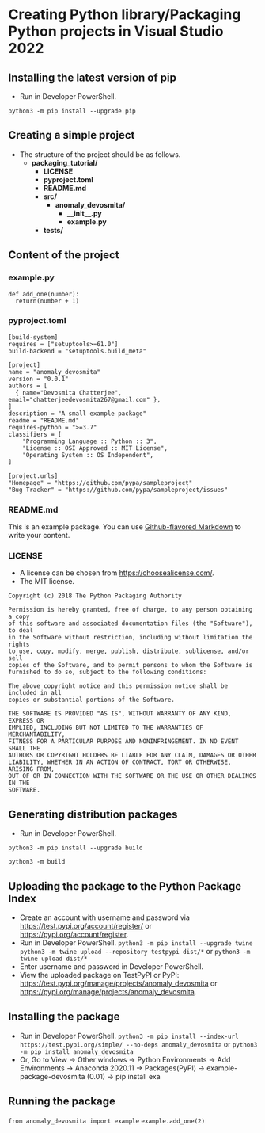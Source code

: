 # Creating Python library/Packaging Python projects in Visual Studio 2022

## Installing the latest version of pip
- Run in Developer PowerShell.

```python3 -m pip install --upgrade pip```

## Creating a simple project
- The structure of the project should be as follows.
  - **packaging_tutorial/**
    - **LICENSE**
    - **pyproject.toml**
    - **README.md**
    - **src/**
      - **anomaly_devosmita/**
        - **\_\_init\_\_.py**
        - **example.py**
    - **tests/**

## Content of the project

### example.py

```
def add_one(number):
  return(number + 1)
```
    
### pyproject.toml  
```
[build-system]
requires = ["setuptools>=61.0"]
build-backend = "setuptools.build_meta"

[project]
name = "anomaly_devosmita"
version = "0.0.1"
authors = [
  { name="Devosmita Chatterjee", email="chatterjeedevosmita267@gmail.com" },
]
description = "A small example package"
readme = "README.md"
requires-python = ">=3.7"
classifiers = [
    "Programming Language :: Python :: 3",
    "License :: OSI Approved :: MIT License",
    "Operating System :: OS Independent",
]

[project.urls]
"Homepage" = "https://github.com/pypa/sampleproject"
"Bug Tracker" = "https://github.com/pypa/sampleproject/issues"
```

### README.md
This is an example package. You can use
[Github-flavored Markdown](https://guides.github.com/features/mastering-markdown/)
to write your content.

### LICENSE
- A license can be chosen from https://choosealicense.com/.
- The MIT license.

```
Copyright (c) 2018 The Python Packaging Authority

Permission is hereby granted, free of charge, to any person obtaining a copy
of this software and associated documentation files (the "Software"), to deal
in the Software without restriction, including without limitation the rights
to use, copy, modify, merge, publish, distribute, sublicense, and/or sell
copies of the Software, and to permit persons to whom the Software is
furnished to do so, subject to the following conditions:

The above copyright notice and this permission notice shall be included in all
copies or substantial portions of the Software.

THE SOFTWARE IS PROVIDED "AS IS", WITHOUT WARRANTY OF ANY KIND, EXPRESS OR
IMPLIED, INCLUDING BUT NOT LIMITED TO THE WARRANTIES OF MERCHANTABILITY,
FITNESS FOR A PARTICULAR PURPOSE AND NONINFRINGEMENT. IN NO EVENT SHALL THE
AUTHORS OR COPYRIGHT HOLDERS BE LIABLE FOR ANY CLAIM, DAMAGES OR OTHER
LIABILITY, WHETHER IN AN ACTION OF CONTRACT, TORT OR OTHERWISE, ARISING FROM,
OUT OF OR IN CONNECTION WITH THE SOFTWARE OR THE USE OR OTHER DEALINGS IN THE
SOFTWARE.
```

## Generating distribution packages
- Run in Developer PowerShell.

```python3 -m pip install --upgrade build```

```python3 -m build```

## Uploading the package to the Python Package Index
- Create an account with username and password via  https://test.pypi.org/account/register/ or https://pypi.org/account/register.
- Run in Developer PowerShell.
```python3 -m pip install --upgrade twine```
```python3 -m twine upload --repository testpypi dist/*``` or ```python3 -m twine upload dist/*```
- Enter username and password in Developer PowerShell.
- View the uploaded package on TestPyPI or PyPI: https://test.pypi.org/manage/projects/anomaly_devosmita or https://pypi.org/manage/projects/anomaly_devosmita.

## Installing the package
- Run in Developer PowerShell.
```python3 -m pip install --index-url https://test.pypi.org/simple/ --no-deps anomaly_devosmita```
or
```python3 -m pip install anomaly_devosmita```
- Or, Go to View -> Other windows -> Python Environments -> Add Environments -> Anaconda 2020.11 -> Packages(PyPI) -> example-package-devosmita (0.01) -> pip install exa

## Running the package
```from anomaly_devosmita import example```
```example.add_one(2)```
